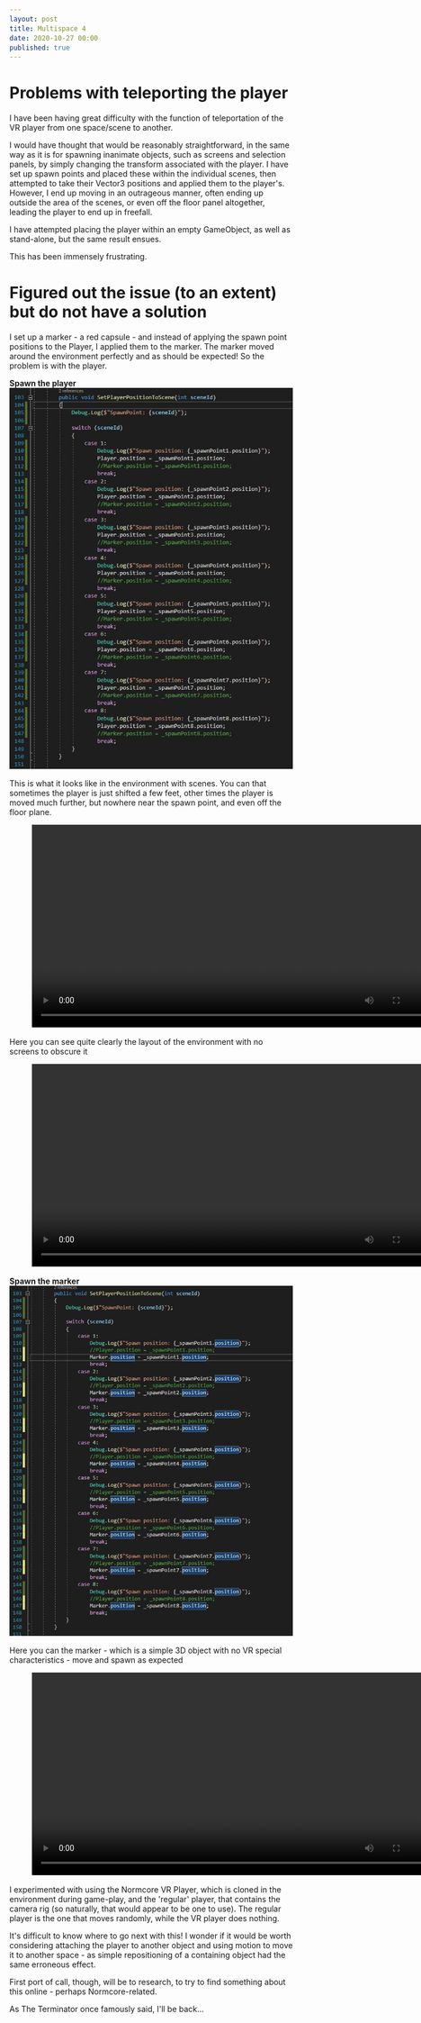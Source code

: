 ```yaml
---
layout: post
title: Multispace 4
date: 2020-10-27 00:00
published: true
---
```


# Problems with teleporting the player

I have been having great difficulty with the function of teleportation of the VR player from one space/scene to another.

I would have thought that would be reasonably straightforward, in the same way as it is for spawning inanimate objects, such as screens and selection panels, by simply changing the transform associated with the player. I have set up spawn points and placed these within the individual scenes, then attempted to take their Vector3 positions and applied them to the player's. However, I end up moving in an outrageous manner, often ending up outside the area of the scenes, or even off the floor panel altogether, leading the player to end up in freefall.

I have attempted placing the player within an empty GameObject, as well as stand-alone, but the same result ensues. 

This has been immensely frustrating. 


# Figured out the issue (to an extent) but do not have a solution

I set up a marker - a red capsule - and instead of applying the spawn point positions to the Player, I applied them to the marker. The marker moved around the environment perfectly and as should be expected! So the problem is with the player.

**Spawn the player**<br>
![SpawnPlayer](\images\GAM750\spawnpoint-method1.JPG)

This is what it looks like in the environment with scenes. You can that sometimes the player is just shifted a few feet, other times the player is moved much further, but nowhere near the spawn point, and even off the floor plane.
<figure class="video_container">
  <video style="width:720px;" autoplay loop>
    <source src="\media\GAM750\spawnplayer-1.mp4" type="video/mp4">
    Woops! Your browser does not support the HTML5 video tag.
  </video>
</figure>

Here you can see quite clearly the layout of the environment with no screens to obscure it
<figure class="video_container">
  <video style="width:720px;" autoplay loop>
    <source src="\media\GAM750\spawnplayer-2.mp4" type="video/mp4">
    Woops! Your browser does not support the HTML5 video tag.
  </video>
</figure>


**Spawn the marker**<br>
![SpawnMarker](\images\GAM750\spawnpoint-method2.JPG)

Here you can the marker - which is a simple 3D object with no VR special characteristics - move and spawn as expected
<figure class="video_container">
  <video style="width:720px;" autoplay loop>
    <source src="\media\GAM750\spawnmarker-1.mp4" type="video/mp4">
    Woops! Your browser does not support the HTML5 video tag.
  </video>
</figure>

I experimented with using the Normcore VR Player, which is cloned in the environment during game-play, and the 'regular' player, that contains the camera rig (so naturally, that would appear to be one to use). The regular player is the one that moves randomly, while the VR player does nothing.

It's difficult to know where to go next with this! I wonder if it would be worth considering attaching the player to another object and using motion to move it to another space - as simple repositioning of a containing object had the same erroneous effect.

First port of call, though, will be to research, to try to find something about this online - perhaps Normcore-related.

As The Terminator once famously said, I'll be back...